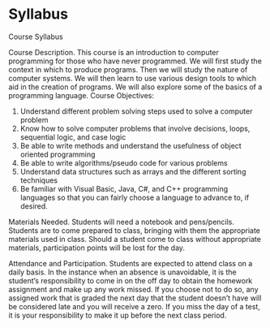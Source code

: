 Syllabus
========

Course Syllabus

Course Description.  This course is an introduction to computer programming for those who have never programmed.
We will first study the context in which to produce programs. Then we will study the nature of computer systems. 
We will then learn to use various design tools to which aid in the creation of programs. We will also explore
some of the basics of a programming language.
Course Objectives:
1.	Understand different problem solving steps used to solve a computer problem
2.	Know how to solve computer problems that involve decisions, loops, sequential logic, and case logic
3.	Be able to write methods and understand the usefulness of object oriented programming
4.	Be able to write algorithms/pseudo code for various problems
5.	Understand data structures such as arrays and the different sorting techniques
6.	Be familiar with Visual Basic, Java, C#, and C++ programming languages so that you can fairly choose a 
    language to advance to, if desired.

Materials Needed.  Students will need a notebook and pens/pencils.  Students are to come prepared to class, 
bringing with them the appropriate materials used in class.  Should a student come to class without appropriate materials, 
participation points will be lost for the day.

Attendance and Participation.  Students are expected to attend class on a daily basis.  In the instance when an absence 
is unavoidable, it is the student’s responsibility to come in on the off day to obtain the homework assignment and make 
up any work missed.   If you choose not to do so, any assigned work that is graded the next day that the student doesn’t 
have will be considered late and you will receive a zero.  If you miss the day of a test, it is your responsibility to make
it up before the next class period.
